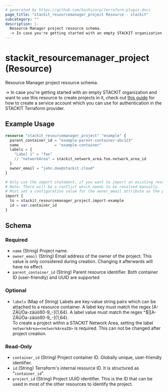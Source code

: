 ```yaml
---
# generated by https://github.com/hashicorp/terraform-plugin-docs
page_title: "stackit_resourcemanager_project Resource - stackit"
subcategory: ""
description: |-
  Resource Manager project resource schema.
  -> In case you're getting started with an empty STACKIT organization and want to use this resource to create projects in it, check out this guide https://registry.terraform.io/providers/stackitcloud/stackit/latest/docs/guides/stackit_org_service_account for how to create a service account which you can use for authentication in the STACKIT Terraform provider.
---
```


# stackit_resourcemanager_project (Resource)

Resource Manager project resource schema.

-> In case you're getting started with an empty STACKIT organization and want to use this resource to create projects in it, check out [this guide](https://registry.terraform.io/providers/stackitcloud/stackit/latest/docs/guides/stackit_org_service_account) for how to create a service account which you can use for authentication in the STACKIT Terraform provider.

## Example Usage

```terraform
resource "stackit_resourcemanager_project" "example" {
  parent_container_id = "example-parent-container-abc123"
  name                = "example-container"
  labels = {
    "Label 1" = "foo"
    // "networkArea" = stackit_network_area.foo.network_area_id
  }
  owner_email = "john.doe@stackit.cloud"
}

# Only use the import statement, if you want to import an existing resourcemanager project
# Note: There will be a conflict which needs to be resolved manually.
# Must set a configuration value for the owner_email attribute as the provider has marked it as required.
import {
  to = stackit_resourcemanager_project.import-example
  id = var.container_id
}
```

<!-- schema generated by tfplugindocs -->
## Schema

### Required

- `name` (String) Project name.
- `owner_email` (String) Email address of the owner of the project. This value is only considered during creation. Changing it afterwards will have no effect.
- `parent_container_id` (String) Parent resource identifier. Both container ID (user-friendly) and UUID are supported

### Optional

- `labels` (Map of String) Labels are key-value string pairs which can be attached to a resource container. A label key must match the regex [A-ZÄÜÖa-zäüöß0-9_-]{1,64}. A label value must match the regex ^$|[A-ZÄÜÖa-zäüöß0-9_-]{1,64}.  
To create a project within a STACKIT Network Area, setting the label `networkArea=<networkAreaID>` is required. This can not be changed after project creation.

### Read-Only

- `container_id` (String) Project container ID. Globally unique, user-friendly identifier.
- `id` (String) Terraform's internal resource ID. It is structured as "`container_id`".
- `project_id` (String) Project UUID identifier. This is the ID that can be used in most of the other resources to identify the project.

